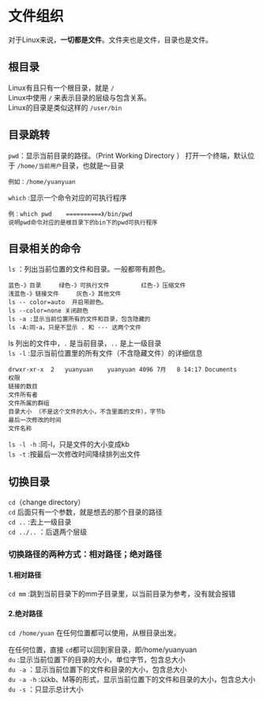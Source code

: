 # 文件组织  
对于Linux来说，**一切都是文件**。文件夹也是文件，目录也是文件。
## 根目录    
Linux有且只有一个根目录，就是 `/`  
Linux中使用 `/` 来表示目录的层级与包含关系。  
Linux的目录是类似这样的 `/user/bin`  
## 目录跳转  
`pwd`：显示当前目录的路径。（Print Working Directory ）
打开一个终端，默认位于 `/home/当前用户`目录，也就是～目录

	例如：/home/yuanyuan

`which` :显示一个命令对应的可执行程序

	例：which pwd    ==========》/bin/pwd
	说明pwd命令对应的是根目录下的bin下的pwd可执行程序
## 目录相关的命令  
`ls` ：列出当前位置的文件和目录。一般都带有颜色。

	蓝色-》目录     绿色-》可执行文件         红色-》压缩文件
	浅蓝色-》链接文件     灰色-》其他文件
	ls -- color=auto  开启带颜色。
	ls --color=none 关闭颜色
	ls -a :显示当前位置所有的文件和目录，包含隐藏的
	ls -A:同-a，只是不显示 . 和 ··· 这两个文件
ls 列出的文件中，`.` 是当前目录，`..` 是上一级目录  
`ls -l` :显示当前位置里的所有文件（不含隐藏文件）的详细信息  

	drwxr-xr-x  2   yuanyuan    yuanyuan 4096 7月   8 14:17 Documents
	权限  
	链接的数目  
	文件所有者  
	文件所属的群组  
	目录大小 （不是这个文件的大小，不含里面的文件），字节b
	最后一次修改的时间     
	文件名称
`ls -l -h` :同-l，只是文件的大小变成kb  
`ls -t` :按最后一次修改时间降续排列出文件    
## 切换目录  
`cd`（change directory）  
`cd` 后面只有一个参数，就是想去的那个目录的路径  
`cd ..` :去上一级目录  
`cd ../..` ：后退两个层级   
### 切换路径的两种方式：相对路径；绝对路径  
#### 1.相对路径  
`cd mm` :跳到当前目录下的mm子目录里，以当前目录为参考，没有就会报错  
#### 2.绝对路径
`cd /home/yuan` 在任何位置都可以使用，从根目录出发。  

在任何位置，直接 `cd`都可以回到家目录，即/home/yuanyuan    
`du` :显示当前位置下的目录的大小，单位字节，包含总大小  
`du -a` ：显示当前位置下的文件和目录的大小，包含总大小  
`du -a -h` :以kb、M等的形式，显示当前位置下的文件和目录的大小，包含总大小  
`du -s` ：只显示总计大小




	
